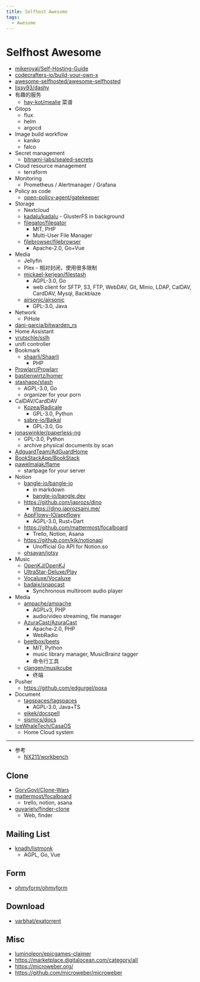 ```yaml
---
title: Selfhost Awesome
tags:
  - Awesome
---
```


# Selfhost Awesome

- [mikeroyal/Self-Hosting-Guide](https://github.com/mikeroyal/Self-Hosting-Guide)
- [codecrafters-io/build-your-own-x](https://github.com/codecrafters-io/build-your-own-x)
- [awesome-selfhosted/awesome-selfhosted](https://github.com/awesome-selfhosted/awesome-selfhosted)
- [lissy93/dashy](https://github.com/lissy93/dashy)
- 有趣的服务
  - [hay-kot/mealie](https://github.com/hay-kot/mealie) 菜谱
- Gitops
  - flux
  - helm
  - argocd
- Image build workflow
  - kaniko
  - falco
- Secret management
  - [bitnami-labs/sealed-secrets](https://github.com/bitnami-labs/sealed-secrets)
- Cloud resource management
  - terraform
- Monitoring
  - Prometheus / Alertmanager / Grafana
- Policy as code
  - [open-policy-agent/gatekeeper](https://github.com/open-policy-agent/gatekeeper)
- Storage
  - Nextcloud
  - [kadalu/kadalu](https://github.com/kadalu/kadalu) - GlusterFS in background
  - [filegator/filegator](https://github.com/filegator/filegator)
    - MIT, PHP
    - Multi-User File Manager
  - [filebrowser/filebrowser](https://github.com/filebrowser/filebrowser)
    - Apache-2.0, Go+Vue
- Media
  - Jellyfin
  - Plex - 相对封闭，使用很多限制
  - [mickael-kerjean/filestash](https://github.com/mickael-kerjean/filestash)
    - AGPL-3.0, Go
    - web client for SFTP, S3, FTP, WebDAV, Git, Minio, LDAP, CalDAV, CardDAV, Mysql, Backblaze
  - [airsonic/airsonic](https://github.com/airsonic/airsonic)
    - GPL-3.0, Java
- Network
  - PiHole
- [dani-garcia/bitwarden_rs](https://github.com/dani-garcia/bitwarden_rs)
- Home Assistant
- [yrutschle/sslh](https://github.com/yrutschle/sslh)
- unifi controller
- Bookmark
  - [shaarli/Shaarli](https://github.com/shaarli/Shaarli)
    - PHP
- [Prowlarr/Prowlarr](https://github.com/Prowlarr/Prowlarr)
- [bastienwirtz/homer](https://github.com/bastienwirtz/homer)
- [stashapp/stash](https://github.com/stashapp/stash)
  - AGPL-3.0, Go
  - organizer for your porn
- CalDAV/CardDAV
  - [Kozea/Radicale](https://github.com/Kozea/Radicale)
    - GPL-3.0, Python
  - [sabre-io/Baikal](https://github.com/sabre-io/Baikal)
    - GPL-3.0, Go
- [jonaswinkler/paperless-ng](https://github.com/jonaswinkler/paperless-ng)
  - GPL-3.0, Python
  - archive physical documents by scan
- [AdguardTeam/AdGuardHome](https://github.com/AdguardTeam/AdGuardHome)
- [BookStackApp/BookStack](https://github.com/BookStackApp/BookStack)
- [pawelmalak/flame](https://github.com/pawelmalak/flame)
  - startpage for your server
- Notion
  - [bangle-io/bangle-io](https://github.com/bangle-io/bangle-io)
    - in markdown
    - [bangle-io/bangle.dev](https://github.com/bangle-io/bangle.dev)
  - https://github.com/japrozs/dino
    - https://dino.japrozsaini.me/
  - [AppFlowy-IO/appflowy](https://github.com/AppFlowy-IO/appflowy)
    - AGPL-3.0, Rust+Dart
  - https://github.com/mattermost/focalboard
    - Trello, Notion, Asana
  - https://github.com/kjk/notionapi
    - Unofficial Go API for Notion.so
  - [ohsayan/jotsy](https://github.com/ohsayan/jotsy)
- Music
  - [OpenKJ/OpenKJ](https://github.com/OpenKJ/OpenKJ)
  - [UltraStar-Deluxe/Play](https://github.com/UltraStar-Deluxe/Play)
  - [Vocaluxe/Vocaluxe](https://github.com/Vocaluxe/Vocaluxe)
  - [badaix/snapcast](https://github.com/badaix/snapcast)
    - Synchronous multiroom audio player
- Media
  - [ampache/ampache](https://github.com/ampache/ampache)
    - AGPLv3, PHP
    - audio/video streaming, file manager
  - [AzuraCast/AzuraCast](https://github.com/AzuraCast/AzuraCast)
    - Apache-2.0, PHP
    - WebRadio
  - [beetbox/beets](https://github.com/beetbox/beets)
    - MIT, Python
    - music library manager, MusicBrainz tagger
    - 命令行工具
  - [clangen/musikcube](https://github.com/clangen/musikcube)
    - 终端
- Pusher
  - https://github.com/edgurgel/poxa
- Document
  - [tagspaces/tagspaces](https://github.com/tagspaces/tagspaces)
    - AGPL-3.0, Java+TS
  - [eikek/docspell](https://github.com/eikek/docspell)
  - [sismics/docs](https://github.com/sismics/docs)
- [IceWhaleTech/CasaOS](https://github.com/IceWhaleTech/CasaOS)
  - Home Cloud system

---

- 参考
  - [NX211/workbench](https://github.com/NX211/workbench)

## Clone

- [GorvGoyl/Clone-Wars](https://github.com/GorvGoyl/Clone-Wars)
- [mattermost/focalboard](https://github.com/mattermost/focalboard)
  - trello, notion, asana
- [guyariely/finder-clone](https://github.com/guyariely/finder-clone)
  - Web, finder

## Mailing List

- [knadh/listmonk](https://github.com/knadh/listmonk)
  - AGPL, Go, Vue

## Form

- [ohmyform/ohmyform](https://github.com/ohmyform/ohmyform)

## Download

- [varbhat/exatorrent](https://github.com/varbhat/exatorrent)

## Misc

- [luminoleon/epicgames-claimer](https://github.com/luminoleon/epicgames-claimer)
- https://marketplace.digitalocean.com/category/all
- https://microweber.org/
- https://github.com/microweber/microweber
